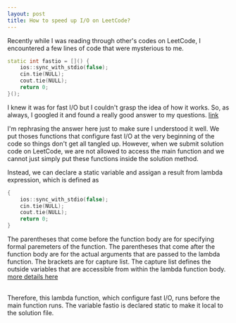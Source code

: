 ```yaml
---
layout: post
title: How to speed up I/O on LeetCode?
---
```


Recently while I was reading through other's codes on LeetCode, I encountered a few lines of code that were mysterious to me.


~~~cpp
static int fastio = []() {
    ios::sync_with_stdio(false);
    cin.tie(NULL);
    cout.tie(NULL);
    return 0;
}();
~~~

I knew it was for fast I/O but I couldn't grasp the idea of how it works. So, as always, I googled it and found a 
really good answer to my questions. [link](https://leetcode.com/problems/palindrome-number/discuss/164574/Can-you-please-explain-this-bit-of-code-used-for-fast-io)



I'm rephrasing the answer here just to make sure I understood it well.
We put thoses functions that configure fast I/O at the very beginning of the code so things don't get all tangled up.
However, when we submit solution code on LeetCode, we are not allowed to access the main function and we cannot just simply put
these functions inside the solution method.


Instead, we can declare a static variable and assigan a result from lambda expression, which is defined as

~~~cpp
{
    ios::sync_with_stdio(false);
    cin.tie(NULL);
    cout.tie(NULL);
    return 0;
}
~~~

The parentheses that come before the function body are for specifying formal paremeters of the function.
The parentheses that come after the function body are for the actual arguments that are passed to the lambda function.
The brackets are for capture list. The capture list defines the outside variables that are accessible from within the 
lambda function body. [more details here](https://en.cppreference.com/w/cpp/language/lambda#Lambda_capture)<br><br>

Therefore, this lambda function, which configure fast I/O, runs before the main function runs. The variable fastio is declared
static to make it local to the solution file.
